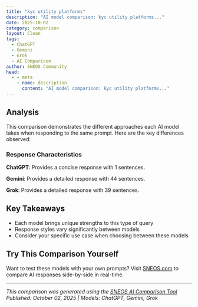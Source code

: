 ```yaml
---
title: "kyc utility platforms"
description: "AI model comparison: kyc utility platforms..."
date: 2025-10-02
category: comparison
layout: Clean
tags:
  - ChatGPT
  - Gemini
  - Grok
  - AI Comparison
author: SNEOS Community
head:
  - - meta
    - name: description
      content: "AI model comparison: kyc utility platforms..."
---
```


<ChatComparison
  title="kyc utility platforms"
  prompt="kyc utility platforms"
  :responses='{
    "ChatGPT": "Error calling OpenAI API.",
    "Gemini": "KYC (Know Your Customer) utility platforms are shared KYC infrastructures designed to streamline and standardize the KYC process for multiple financial institutions and other businesses.  Instead of each organization performing KYC independently, they can leverage a centralized platform to access verified customer data and conduct KYC checks.\n\nHere\u0027s a breakdown of the key aspects of KYC utility platforms:\n\n**Key Benefits:**\n\n*   **Reduced Costs:** Sharing KYC infrastructure reduces redundancy and lowers the overall cost of compliance.  Individual institutions don\u0027t have to duplicate efforts.\n*   **Increased Efficiency:** Centralized data and standardized processes streamline the KYC onboarding process, reducing time and effort.\n*   **Improved Data Quality:**  Utilities often invest in advanced technology and data sources, leading to more accurate and up-to-date customer information.\n*   **Enhanced Compliance:** Standardized processes and robust data sources help organizations meet regulatory requirements more effectively.\n*   **Reduced Customer Friction:**  Customers may only need to complete KYC once for multiple participating institutions, improving the overall customer experience.\n*   **Greater Transparency:** Utilities can provide a clear audit trail of KYC processes, making it easier to demonstrate compliance to regulators.\n*   **Fighting Financial Crime:** By sharing information and utilizing advanced technologies, KYC utilities can help identify and prevent financial crime.\n\n**Key Features of KYC Utility Platforms:**\n\n*   **Centralized Data Repository:** A secure and centralized database that stores verified customer information.\n*   **KYC Checks and Screening:** Automated screening against sanctions lists, PEP (Politically Exposed Persons) lists, and adverse media.\n*   **Identity Verification:**  Tools for verifying the identity of customers through document verification, biometric authentication, and other methods.\n*   **Ongoing Monitoring:** Continuous monitoring of customer data for changes that may indicate increased risk.\n*   **Risk Scoring:**  Automated risk scoring based on a variety of factors, such as customer location, industry, and transaction history.\n*   **Data Privacy and Security:** Robust security measures to protect sensitive customer data.\n*   **Audit Trails:** Detailed records of all KYC activities, including data sources, checks performed, and risk assessments.\n*   **Reporting:**  Tools for generating reports on KYC compliance and risk exposure.\n*   **API Integrations:**  APIs that allow financial institutions to seamlessly integrate with the utility platform.\n*   **Compliance with Regulations:**  Adherence to relevant KYC and AML regulations, such as FATF recommendations, GDPR, and local laws.\n\n**Examples of KYC Utility Platforms (Not exhaustive, and status can change):**\n\n*   **KYC.com (Clarivate):**  A global KYC utility that helps financial institutions streamline their KYC processes.\n*   **CDD Vault (Bureau van Dijk, now Moody\u0027s Analytics):** Platform focused on customer due diligence and KYC compliance.\n*   **Know Your Customer (KYC):** Provides AML and KYC solutions for various industries.\n*   **Ondato:** Offers identity verification and KYC compliance solutions.\n*   **ComplyAdvantage:** Specializes in AML and KYC compliance, offering data and technology solutions.\n\n**Considerations When Choosing a KYC Utility Platform:**\n\n*   **Industry Expertise:**  Does the platform have experience working with your industry?\n*   **Regulatory Compliance:** Does the platform comply with the relevant KYC and AML regulations in your jurisdictions?\n*   **Data Security:**  Does the platform have robust security measures in place to protect sensitive customer data?\n*   **Scalability:** Can the platform scale to meet your growing needs?\n*   **Integration:**  Can the platform integrate with your existing systems?\n*   **Pricing:** How is the platform priced, and what are the total costs of ownership?\n*   **Data Sources and Coverage:** The platform\u0027s access to relevant data sources is crucial.\n*   **Customer Support:**  What level of customer support does the platform offer?\n*   **Reputation and Track Record:**  Research the platform\u0027s reputation and track record in the industry.\n*   **Flexibility:** The ability to customize the solution to your specific needs is important.\n\n**Challenges of KYC Utility Platforms:**\n\n*   **Data Privacy Concerns:**  Sharing customer data raises concerns about data privacy and security.\n*   **Interoperability:** Ensuring that different KYC utility platforms can interoperate with each other can be challenging.\n*   **Standardization:**  Achieving a common standard for KYC processes across different organizations can be difficult.\n*   **Cost:**  Setting up and maintaining a KYC utility platform can be expensive.\n*   **Governance:**  Establishing a clear governance structure for the utility is essential.\n*   **Adoption:**  Getting all relevant organizations to adopt the utility can be challenging.\n*   **Liability:**  Determining liability in case of errors or breaches can be complex.\n\nIn summary, KYC utility platforms offer a promising approach to streamline and standardize the KYC process, but it is important to carefully consider the benefits, challenges, and considerations before adopting such a platform.\n",
    "Grok": "KYC (Know Your Customer) utility platforms are centralized or decentralized systems designed to streamline and standardize the process of verifying customer identities across multiple organizations, such as banks, financial institutions, or other regulated entities. These platforms aim to reduce redundancy, improve efficiency, and lower costs associated with KYC compliance by allowing organizations to share verified customer data securely, while adhering to regulatory requirements like anti-money laundering (AML) and counter-terrorism financing (CTF) laws.\n\n### Key Features of KYC Utility Platforms\n1. **Centralized Data Repository**: A single source of verified customer information that can be accessed by authorized entities, reducing the need for customers to repeatedly submit the same documents.\n2. **Standardized Processes**: Uniform KYC procedures and guidelines to ensure compliance with local and international regulations.\n3. **Secure Data Sharing**: Use of encryption, blockchain, or other secure technologies to protect customer data and maintain privacy.\n4. **Regulatory Compliance**: Platforms are designed to meet GDPR, AML, and other regulatory standards, ensuring data is handled legally and ethically.\n5. **Cost and Time Efficiency**: Reduces the burden of conducting individual KYC checks by sharing pre-verified data, saving resources for businesses.\n6. **Customer Consent Management**: Mechanisms to ensure customers have control over who accesses their data and for what purpose.\n\n### Benefits of KYC Utility Platforms\n- **For Businesses**: Lower operational costs, faster onboarding of customers, reduced risk of non-compliance, and improved collaboration between institutions.\n- **For Customers**: Eliminates the need to provide KYC documents multiple times, improves user experience, and enhances data security through controlled access.\n- **For Regulators**: Facilitates monitoring and auditing of KYC processes across industries, ensuring better compliance and transparency.\n\n### Examples of KYC Utility Platforms\n1. **SWIFT KYC Registry**: A global utility by SWIFT that allows financial institutions to share and access standardized KYC data for correspondent banking relationships.\n2. **KYC Exchange Net**: A platform that enables banks and other entities to share verified KYC information with customer consent.\n3. **Trulioo**: Provides identity verification services and partners with businesses to streamline KYC processes through a global identity network.\n4. **Self-Sovereign Identity (SSI) Platforms**: Decentralized platforms like uPort or Civic use blockchain to give individuals control over their identity data, which can be shared with organizations for KYC purposes.\n5. **Regional KYC Utilities**: Some countries or regions have established their own KYC utilities, such as India\u2019s Central KYC Registry (CKYCR), which allows financial institutions to access a centralized database of KYC records.\n\n### Challenges of KYC Utility Platforms\n- **Data Privacy Concerns**: Ensuring compliance with data protection laws like GDPR while sharing sensitive information.\n- **Interoperability**: Different platforms or regions may have varying standards, making seamless integration difficult.\n- **Adoption**: Convincing organizations to join a shared utility and trust the system can be challenging.\n- **Security Risks**: Centralized systems may become targets for cyberattacks; decentralized systems (like blockchain) may mitigate this but introduce other complexities.\n- **Regulatory Differences**: Cross-border operations face challenges due to varying KYC/AML regulations across jurisdictions.\n\n### Future of KYC Utility Platforms\nWith the rise of digital identity solutions and technologies like blockchain, AI, and biometrics, KYC utility platforms are evolving toward more decentralized and user-centric models. Self-sovereign identity, where individuals own and control their data, is gaining traction. Additionally, governments and regulators are increasingly supporting national or regional KYC utilities to improve financial inclusion and combat fraud.\n\nIf you\u0027re looking for specific platforms or solutions tailored to a particular industry or region, feel free to ask for more detailed information! Would you like me to elaborate on any specific aspect, such as technology (e.g., blockchain-based KYC) or regional implementations?"
  }'
  published-date="09:49"
/>

## Analysis

This comparison demonstrates the different approaches each AI model takes when responding to the same prompt. Here are the key differences observed:

### Response Characteristics

**ChatGPT**: Provides a concise response with 1 sentences. 

**Gemini**: Provides a detailed response with 44 sentences. 

**Grok**: Provides a detailed response with 39 sentences. 

## Key Takeaways

- Each model brings unique strengths to this type of query
- Response styles vary significantly between models
- Consider your specific use case when choosing between these models

## Try This Comparison Yourself

Want to test these models with your own prompts? Visit [SNEOS.com](https://sneos.com) to compare AI responses side-by-side in real-time.

---

*This comparison was generated using the [SNEOS AI Comparison Tool](https://sneos.com)*
*Published: October 02, 2025 | Models: ChatGPT, Gemini, Grok*
